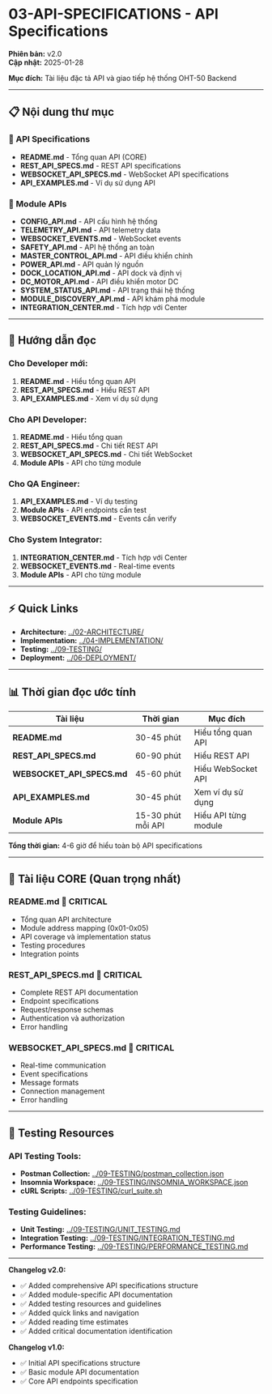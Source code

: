 # 03-API-SPECIFICATIONS - API Specifications

**Phiên bản:** v2.0  
**Cập nhật:** 2025-01-28

**Mục đích:** Tài liệu đặc tả API và giao tiếp hệ thống OHT-50 Backend

---

## 📋 **Nội dung thư mục**

### **🔌 API Specifications**
- **README.md** - Tổng quan API (CORE)
- **REST_API_SPECS.md** - REST API specifications
- **WEBSOCKET_API_SPECS.md** - WebSocket API specifications
- **API_EXAMPLES.md** - Ví dụ sử dụng API

### **📡 Module APIs**
- **CONFIG_API.md** - API cấu hình hệ thống
- **TELEMETRY_API.md** - API telemetry data
- **WEBSOCKET_EVENTS.md** - WebSocket events
- **SAFETY_API.md** - API hệ thống an toàn
- **MASTER_CONTROL_API.md** - API điều khiển chính
- **POWER_API.md** - API quản lý nguồn
- **DOCK_LOCATION_API.md** - API dock và định vị
- **DC_MOTOR_API.md** - API điều khiển motor DC
- **SYSTEM_STATUS_API.md** - API trạng thái hệ thống
- **MODULE_DISCOVERY_API.md** - API khám phá module
- **INTEGRATION_CENTER.md** - Tích hợp với Center

---

## 🎯 **Hướng dẫn đọc**

### **Cho Developer mới:**
1. **README.md** - Hiểu tổng quan API
2. **REST_API_SPECS.md** - Hiểu REST API
3. **API_EXAMPLES.md** - Xem ví dụ sử dụng

### **Cho API Developer:**
1. **README.md** - Hiểu tổng quan
2. **REST_API_SPECS.md** - Chi tiết REST API
3. **WEBSOCKET_API_SPECS.md** - Chi tiết WebSocket
4. **Module APIs** - API cho từng module

### **Cho QA Engineer:**
1. **API_EXAMPLES.md** - Ví dụ testing
2. **Module APIs** - API endpoints cần test
3. **WEBSOCKET_EVENTS.md** - Events cần verify

### **Cho System Integrator:**
1. **INTEGRATION_CENTER.md** - Tích hợp với Center
2. **WEBSOCKET_EVENTS.md** - Real-time events
3. **Module APIs** - API cho từng module

---

## ⚡ **Quick Links**

- **Architecture:** [../02-ARCHITECTURE/](../02-ARCHITECTURE/)
- **Implementation:** [../04-IMPLEMENTATION/](../04-IMPLEMENTATION/)
- **Testing:** [../09-TESTING/](../09-TESTING/)
- **Deployment:** [../06-DEPLOYMENT/](../06-DEPLOYMENT/)

---

## 📊 **Thời gian đọc ước tính**

| Tài liệu | Thời gian | Mục đích |
|----------|-----------|----------|
| **README.md** | 30-45 phút | Hiểu tổng quan API |
| **REST_API_SPECS.md** | 60-90 phút | Hiểu REST API |
| **WEBSOCKET_API_SPECS.md** | 45-60 phút | Hiểu WebSocket API |
| **API_EXAMPLES.md** | 30-45 phút | Xem ví dụ sử dụng |
| **Module APIs** | 15-30 phút mỗi API | Hiểu API từng module |

**Tổng thời gian:** 4-6 giờ để hiểu toàn bộ API specifications

---

## 🔑 **Tài liệu CORE (Quan trọng nhất)**

### **README.md** 🔴 **CRITICAL**
- Tổng quan API architecture
- Module address mapping (0x01-0x05)
- API coverage và implementation status
- Testing procedures
- Integration points

### **REST_API_SPECS.md** 🔴 **CRITICAL**
- Complete REST API documentation
- Endpoint specifications
- Request/response schemas
- Authentication và authorization
- Error handling

### **WEBSOCKET_API_SPECS.md** 🔴 **CRITICAL**
- Real-time communication
- Event specifications
- Message formats
- Connection management
- Error handling

---

## 🧪 **Testing Resources**

### **API Testing Tools:**
- **Postman Collection:** [../09-TESTING/postman_collection.json](../09-TESTING/postman_collection.json)
- **Insomnia Workspace:** [../09-TESTING/INSOMNIA_WORKSPACE.json](../09-TESTING/INSOMNIA_WORKSPACE.json)
- **cURL Scripts:** [../09-TESTING/curl_suite.sh](../09-TESTING/curl_suite.sh)

### **Testing Guidelines:**
- **Unit Testing:** [../09-TESTING/UNIT_TESTING.md](../09-TESTING/UNIT_TESTING.md)
- **Integration Testing:** [../09-TESTING/INTEGRATION_TESTING.md](../09-TESTING/INTEGRATION_TESTING.md)
- **Performance Testing:** [../09-TESTING/PERFORMANCE_TESTING.md](../09-TESTING/PERFORMANCE_TESTING.md)

---

**Changelog v2.0:**
- ✅ Added comprehensive API specifications structure
- ✅ Added module-specific API documentation
- ✅ Added testing resources and guidelines
- ✅ Added quick links and navigation
- ✅ Added reading time estimates
- ✅ Added critical documentation identification

**Changelog v1.0:**
- ✅ Initial API specifications structure
- ✅ Basic module API documentation
- ✅ Core API endpoints specification
